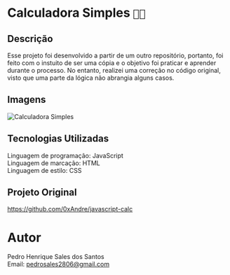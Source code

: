 # Calculadora Simples `🔢➗`
## Descrição
Esse projeto foi desenvolvido a partir de um outro repositório, portanto, foi feito com o instuito de ser uma cópia e o objetivo foi praticar e aprender durante o processo. No entanto, realizei uma correção no código original, visto que uma parte da lógica não abrangia alguns casos.

## Imagens

![Calculadora Simples](https://static.wikia.nocookie.net/herois/images/0/00/Goku_Super_Hero_Infobox.webp/revision/latest?cb=20230201224118&path-prefix=pt-br)

## Tecnologias Utilizadas
Linguagem de programação: JavaScript <br>
Linguagem de marcação: HTML <br>
Linguagem de estilo: CSS <br>

## Projeto Original
https://github.com/0xAndre/javascript-calc

# Autor
Pedro Henrique Sales dos Santos <br>
Email: pedrosales2806@gmail.com
